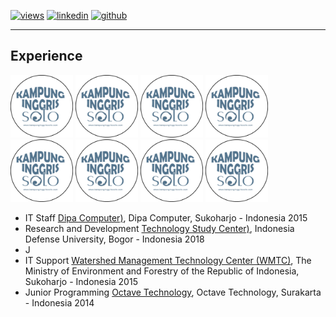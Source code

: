   [![views](https://hits.seeyoufarm.com/api/count/incr/badge.svg?url=https%3A%2F%2Fgithub.com%2Fhoward-haowen%2Fhoward-haowen.github.io&count_bg=%2367E805&title_bg=%23555555&icon=grav.svg&icon_color=%2367E805&title=Visitors&edge_flat=false)](https://hits.seeyoufarm.com) [![linkedin](https://img.shields.io/badge/View-My_LinkedIn-0A66C2?style=flat&logo=linkedin&logoColor=white)](https://www.linkedin.com/in/fifing/) [![github](https://img.shields.io/badge/View_My_GitHub-181717?style=flat-square&logo=github&logoColor=white)](https://github.com/fifing3/) 

---
## Experience
<img width="100" height="100" src="https://github.com/fifing3/fifing3.github.io/raw/master/images/inggris.png">
<img width="100" height="100" src="https://github.com/fifing3/fifing3.github.io/raw/master/images/inggris.png">
<img width="100" height="100" src="https://github.com/fifing3/fifing3.github.io/raw/master/images/inggris.png">
<img width="100" height="100" src="https://github.com/fifing3/fifing3.github.io/raw/master/images/inggris.png">
<img width="100" height="100" src="https://github.com/fifing3/fifing3.github.io/raw/master/images/inggris.png">
<img width="100" height="100" src="https://github.com/fifing3/fifing3.github.io/raw/master/images/inggris.png">
<img width="100" height="100" src="https://github.com/fifing3/fifing3.github.io/raw/master/images/inggris.png">
<img width="100" height="100" src="https://github.com/fifing3/fifing3.github.io/raw/master/images/inggris.png">


- IT Staff [Dipa Computer)](https://fifing3.github.io/), Dipa Computer, Sukoharjo - Indonesia 2015
- Research and Development [Technology Study Center)](https://www.idu.ac.id/), Indonesia Defense University, Bogor - Indonesia 2018
- J
- IT Support [Watershed Management Technology Center (WMTC)](http://ppid.menlhk.go.id/), The Ministry of Environment and Forestry of the Republic of Indonesia, Sukoharjo - Indonesia 2015
- Junior Programming [Octave Technology](https://fifing3.github.io/), Octave Technology, Surakarta - Indonesia 2014




<!-- Remove above link if you don't want to attibute 
<p style="font-size:11px">Page template forked from <a href="https://github.com/evanca/quick-portfolio">evanca</a></p>
-->
